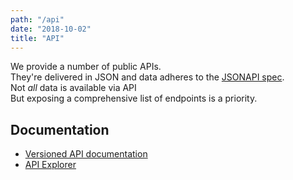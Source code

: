 ```yaml
---
path: "/api"
date: "2018-10-02"
title: "API"
---
```


We provide a number of public APIs.  
They're delivered in JSON and data adheres to the [JSONAPI spec](http://jsonapi.org/).  
Not *all* data is available via API  
But exposing a comprehensive list of endpoints is a priority.  

## Documentation
* [Versioned API documentation](https://developer.planning.center/docs)
* [API Explorer](https://api.planningcenteronline.com/explorer)